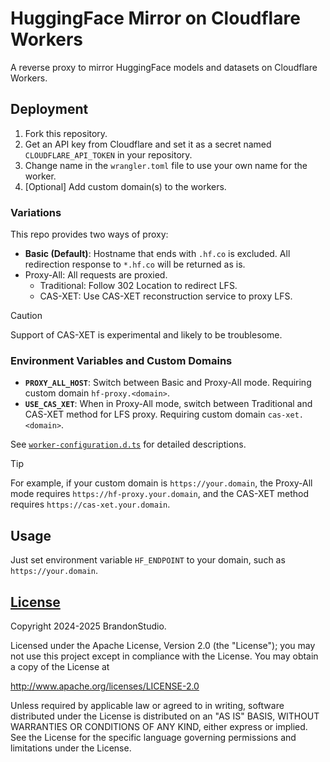 # HuggingFace Mirror on Cloudflare Workers

A reverse proxy to mirror HuggingFace models and datasets on Cloudflare Workers.

## Deployment

1.  Fork this repository.
2.  Get an API key from Cloudflare and set it as a secret named `CLOUDFLARE_API_TOKEN` in your repository.
3.  Change name in the `wrangler.toml` file to use your own name for the worker.
4.  [Optional] Add custom domain(s) to the workers.

### Variations

This repo provides two ways of proxy:
- **Basic (Default)**: Hostname that ends with `.hf.co` is excluded. All redirection response to `*.hf.co` will be returned as is.
- Proxy-All: All requests are proxied.
  - Traditional: Follow 302 Location to redirect LFS.
  - CAS-XET: Use CAS-XET reconstruction service to proxy LFS.

> [!CAUTION]
> Support of CAS-XET is experimental and likely to be troublesome.

### Environment Variables and Custom Domains

- **`PROXY_ALL_HOST`**: Switch between Basic and Proxy-All mode. Requiring custom domain `hf-proxy.<domain>`.
- **`USE_CAS_XET`**: When in Proxy-All mode, switch between Traditional and CAS-XET method for LFS proxy. Requiring custom domain `cas-xet.<domain>`.

See [`worker-configuration.d.ts`](worker-configuration.d.ts) for detailed descriptions.

> [!TIP]
>
> For example, if your custom domain is `https://your.domain`,
> the Proxy-All mode requires `https://hf-proxy.your.domain`,
> and the CAS-XET method requires `https://cas-xet.your.domain`.

## Usage

Just set environment variable `HF_ENDPOINT` to your domain, such as `https://your.domain`.

## [License](LICENSE)
Copyright 2024-2025 BrandonStudio.

Licensed under the Apache License, Version 2.0 (the "License");
you may not use this project except in compliance with the License.
You may obtain a copy of the License at

http://www.apache.org/licenses/LICENSE-2.0

Unless required by applicable law or agreed to in writing, software
distributed under the License is distributed on an "AS IS" BASIS,
WITHOUT WARRANTIES OR CONDITIONS OF ANY KIND, either express or implied.
See the License for the specific language governing permissions and
limitations under the License.
